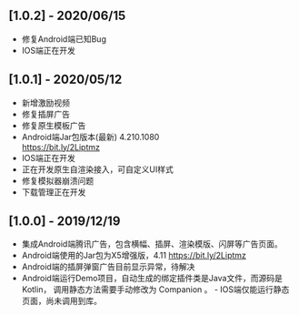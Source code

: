 ## [1.0.2] - 2020/06/15
- 修复Android端已知Bug
- IOS端正在开发

## [1.0.1] - 2020/05/12
- 新增激励视频
- 修复插屏广告
- 修复原生模板广告
- Android端Jar包版本(最新) 4.210.1080  
https://bit.ly/2Liptmz
- IOS端正在开发
- 正在开发原生自渲染接入，可自定义UI样式
- 修复模拟器崩溃问题
- 下载管理正在开发

## [1.0.0] - 2019/12/19
- 集成Android端腾讯广告，包含横幅、插屏、渲染模版、闪屏等广告页面。
- Android端使用的Jar包为X5增强版，4.11 
https://bit.ly/2Liptmz
- Android端的插屏弹窗广告目前显示异常，待解决
- Android端运行Demo项目，自动生成的绑定插件类是Java文件，而源码是Kotlin， 调用静态方法需要手动修改为 Companion 。 - IOS端仅能运行静态页面，尚未调用到库。